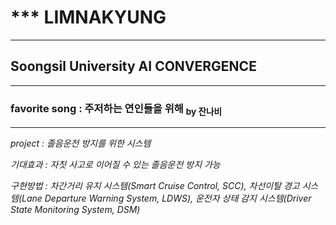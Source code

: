 # *** LIMNAKYUNG

---

## Soongsil University AI CONVERGENCE
---
### favorite song : 주저하는 연인들을 위해 <sub>by 잔나비</sub>
---
_project : 졸음운전 방지를 위한 시스템_

_기대효과 : 자칫 사고로 이어질 수 있는 졸음운전 방지 가능_

_구현방법 : 차간거리 유지 시스템(Smart Cruise Control, SCC), 차선이탈 경고 시스템(Lane Departure Warning System, LDWS), 운전자 상태 감지 시스템(Driver State Monitoring System, DSM)_
